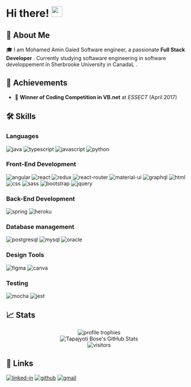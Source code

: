# Hi there! <img src="https://media.giphy.com/media/hvRJCLFzcasrR4ia7z/giphy.gif" width="29px" height="29px">

## 🚀 About Me

🎓 I am Mohamed Amin Gaied Software engineer, a passionate **Full Stack Developer** <!--(specializing in **Web Applications**)-->. Currently studying softaware engineering in software developpement in Sherbrooke University in CanadaL <!-- I'm also graduated from SESAME University in 2022 with a Master degree focused in  **Computer Science & Engineering**-->.

<!-- 👨‍💻 I enjoy contributing to **Open Source Projects** and have contributed to several academic university projects. I am really enthusiastic about learning new technology. In 2021, I learned **React**, **Progressive Web App (PWA)**, **GraphQL**, **Micro-Frontend Architecture** and **Semantic web and Ontology**.

🎸 Outside the world of tech too, I enjoy pushing myself to develop new skills. My hobbies range from **sketching**.

✈️ I love **traveling** too. I have been on solo trips to many places in _2022_. -->

## 🏅 Achievements
-   🥇 **Winner of Coding Competition in VB.net** at _ESSECT_ (April 2017)


## 🛠️ Skills

### Languages

![java](https://img.shields.io/badge/Java-ED8B00?style=for-the-badge&logo=java&logoColor=white)
![typescript](https://img.shields.io/badge/TypeScript-3178C6?style=for-the-badge&logo=typescript&logoColor=white)
![javascript](https://img.shields.io/badge/JavaScript-323330?style=for-the-badge&logo=javascript&logoColor=F7DF1E)
![python](https://img.shields.io/badge/Python-3776AB?style=for-the-badge&logo=python&logoColor=white)


### Front-End Development

![angular](https://img.shields.io/badge/Angular-DD0031?style=for-the-badge&logo=angular&logoColor=white)
![react](https://img.shields.io/badge/React-20232A?style=for-the-badge&logo=react&logoColor=61DAFB)
![redux](https://img.shields.io/badge/Redux-593D88?style=for-the-badge&logo=redux&logoColor=white)
![react-router](https://img.shields.io/badge/React_Router-CA4245?style=for-the-badge&logo=react-router&logoColor=white)
![material-ui](https://img.shields.io/badge/Material_UI-0081CB?style=for-the-badge&logo=mui&logoColor=white)
![graphql](https://img.shields.io/badge/GraphQL-E434AA?style=for-the-badge&logo=graphql&logoColor=white)
![html](https://img.shields.io/badge/HTML5-E34F26?style=for-the-badge&logo=html5&logoColor=white)
![css](https://img.shields.io/badge/CSS3-1572B6?style=for-the-badge&logo=css3&logoColor=white)
![sass](https://img.shields.io/badge/SASS-CC6699?style=for-the-badge&logo=sass&logoColor=white)
![bootstrap](https://img.shields.io/badge/Bootstrap-563D7C?style=for-the-badge&logo=bootstrap&logoColor=white)
![jquery](https://img.shields.io/badge/jQuery-0769AD?style=for-the-badge&logo=jquery&logoColor=white)


### Back-End Development

![spring](https://img.shields.io/badge/Spring-6DB33F?style=for-the-badge&logo=spring&logoColor=white)
![heroku](https://img.shields.io/badge/Heroku-430098?style=for-the-badge&logo=heroku&logoColor=white)

### Database management

![postgresql](https://img.shields.io/badge/PostgreSQL-316192?style=for-the-badge&logo=postgresql&logoColor=white)
![mysql](https://img.shields.io/badge/MySQL-00000F?style=for-the-badge&logo=mysql&logoColor=white)
![oracle](https://img.shields.io/badge/Oracle-F80000?style=for-the-badge&logo=oracle&logoColor=black)

### Design Tools

![figma](https://img.shields.io/badge/figma-000000?style=for-the-badge&logo=figma&logoColor=white)
![canva](https://img.shields.io/badge/canva-00C4CC?style=for-the-badge&logo=canva&logoColor=white)


### Testing

![mocha](https://img.shields.io/badge/Mocha-8D6748?style=for-the-badge&logo=mocha&logoColor=white)
![jest](https://img.shields.io/badge/Jest-C21325?style=for-the-badge&logo=jest&logoColor=white)

## 📈 Stats

<div align="center">
    <img src="https://github-profile-trophy.vercel.app/?username=medamingaied&row=1&column=6&margin-h=8&theme=darkhub&count_private=true&margin-w=15&no-frame=true" alt="profile trophies" />
    <br />
    <img src="https://github-readme-stats.vercel.app/api?username=medamingaied&show_icons=true&hide_border=true" alt="Tapajyoti Bose's GitHub Stats">
    <br />
    <img src="https://visitor-badge.laobi.icu/badge?page_id=medamingaied.medamingaied" alt="visitors">
</div>

## 🔗 Links

[![linked-in](https://img.shields.io/badge/Linked_In-0077B5?style=for-the-badge&logo=LinkedIn&logoColor=white)](https://www.linkedin.com/in/mohamed-amin-gaied/)
[![github](https://img.shields.io/badge/GitHub-000000?style=for-the-badge&logo=GitHub&logoColor=white)](https://github.com/medamingaied)
[![gmail](https://img.shields.io/badge/Gmail-D14836?style=for-the-badge&logo=Gmail&logoColor=white)](mailto:https://github.com/medamingaied)
